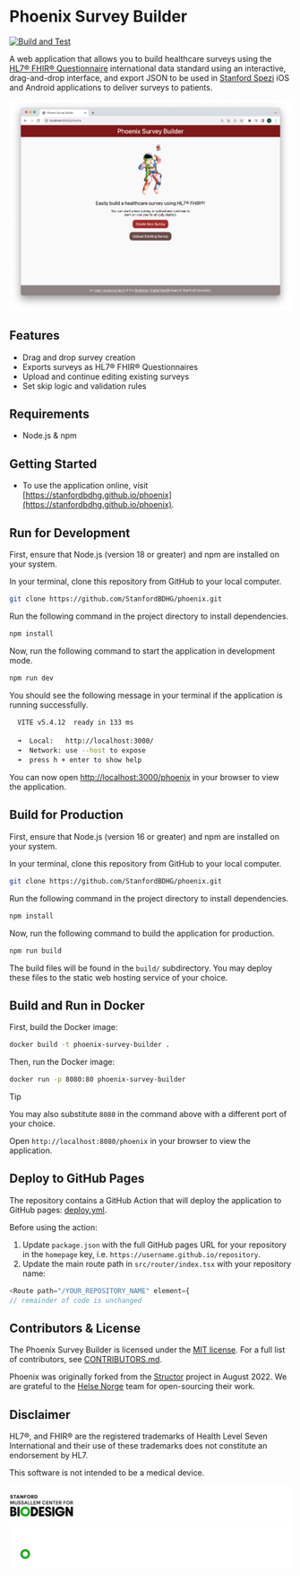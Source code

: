 # Phoenix Survey Builder

[![Build and Test](https://github.com/StanfordBDHG/phoenix/actions/workflows/build-and-test.yml/badge.svg)](https://github.com/StanfordBDHG/phoenix/actions/workflows/build-and-test.yml)

A web application that allows you to build healthcare surveys using the [HL7® FHIR® Questionnaire](https://www.hl7.org/fhir/questionnaire.html) international data standard using an interactive, drag-and-drop interface, and export JSON to be used in [Stanford Spezi](https://github.com/StanfordSpezi) iOS and Android applications to deliver surveys to patients.

<img src="figures/home_screenshot.png" />

## Features
- Drag and drop survey creation
- Exports surveys as HL7® FHIR® Questionnaires
- Upload and continue editing existing surveys
- Set skip logic and validation rules

## Requirements
- Node.js & npm

## Getting Started
- To use the application online, visit [https://stanfordbdhg.github.io/phoenix](https://stanfordbdhg.github.io/phoenix).

## Run for Development
First, ensure that Node.js (version 18 or greater) and npm are installed on your system.

In your terminal, clone this repository from GitHub to your local computer.

```bash
git clone https://github.com/StanfordBDHG/phoenix.git
```

Run the following command in the project directory to install dependencies.

```bash
npm install
```

Now, run the following command to start the application in development mode.

```bash
npm run dev
```

You should see the following message in your terminal if the application is running successfully.

```bash
  VITE v5.4.12  ready in 133 ms

  ➜  Local:   http://localhost:3000/
  ➜  Network: use --host to expose
  ➜  press h + enter to show help
```

You can now open [http://localhost:3000/phoenix](http://localhost:3000/phoenix) in your browser to view the application.

## Build for Production
First, ensure that Node.js (version 16 or greater) and npm are installed on your system.

In your terminal, clone this repository from GitHub to your local computer.

```bash
git clone https://github.com/StanfordBDHG/phoenix.git
```

Run the following command in the project directory to install dependencies.

```bash
npm install
```

Now, run the following command to build the application for production.

```bash
npm run build
```

The build files will be found in the `build/` subdirectory. You may deploy these files to the static web hosting service of your choice.

## Build and Run in Docker

First, build the Docker image:

```bash
docker build -t phoenix-survey-builder .
```

Then, run the Docker image:

```bash
docker run -p 8080:80 phoenix-survey-builder
```

> [!TIP]
> You may also substitute `8080` in the command above with a different port of your choice.

Open `http://localhost:8080/phoenix` in your browser to view the application.

## Deploy to GitHub Pages

The repository contains a GitHub Action that will deploy the application to GitHub pages: [deploy.yml](https://github.com/StanfordBDHG/phoenix/blob/dockerize/.github/workflows/deploy.yml). 

Before using the action:
1. Update `package.json` with the full GitHub pages URL for your repository in the `homepage` key, i.e. `https://username.github.io/repository`.
2. Update the main route path in `src/router/index.tsx` with your repository name:

```typescript
<Route path="/YOUR_REPOSITORY_NAME" element={
// remainder of code is unchanged
```

## Contributors & License

The Phoenix Survey Builder is licensed under the [MIT license](LICENSE). For a full list of contributors, see [CONTRIBUTORS.md](CONTRIBUTORS.md).

Phoenix was originally forked from the [Structor](https://github.com/helsenorge/structor) project in August 2022. We are grateful to the [Helse Norge](https://github.com/helsenorge) team for open-sourcing their work.

## Disclaimer
HL7®, and FHIR® are the registered trademarks of Health Level Seven International and their use of these trademarks does not constitute an endorsement by HL7.

This software is not intended to be a medical device.

![Stanford Byers Center for Biodesign Logo](https://raw.githubusercontent.com/StanfordBDHG/.github/main/assets/biodesign-footer-light.png#gh-light-mode-only)
![Stanford Byers Center for Biodesign Logo](https://raw.githubusercontent.com/StanfordBDHG/.github/main/assets/biodesign-footer-dark.png#gh-dark-mode-only)